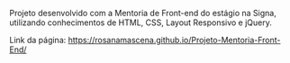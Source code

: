 Projeto desenvolvido com a Mentoria de Front-end do estágio na Signa, utilizando conhecimentos de HTML, CSS, Layout Responsivo e jQuery.

Link da página: https://rosanamascena.github.io/Projeto-Mentoria-Front-End/

